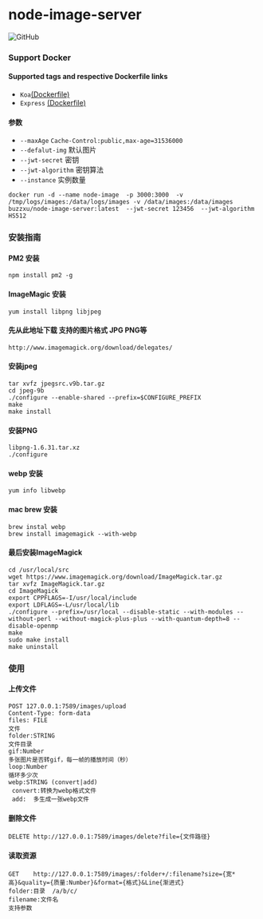 
# node-image-server
![GitHub](https://img.shields.io/github/stars/buzzxu/node-image-server.svg?style=social&label=Star&maxAge=259)

### Support Docker

#### Supported tags and respective Dockerfile links
- ``Koa``[(Dockerfile)](https://github.com/buzzxu/node-image-server/blob/master/Dockerfile)
- ``Express`` [(Dockerfile)](https://github.com/buzzxu/node-image-server/blob/express/Dockerfile)

#### 参数
- ``--maxAge``        ``Cache-Control:public,max-age=31536000`` 
- ``--defalut-img``   默认图片
- ``--jwt-secret``    密钥
- ``--jwt-algorithm`` 密钥算法
- ``--instance``      实例数量

```
docker run -d --name node-image  -p 3000:3000  -v /tmp/logs/images:/data/logs/images -v /data/images:/data/images  buzzxu/node-image-server:latest  --jwt-secret 123456  --jwt-algorithm HS512
```
### 安装指南
#### PM2 安装
```
npm install pm2 -g
```
#### ImageMagic 安装
```
yum install libpng libjpeg
```
#### 先从此地址下载 支持的图片格式 JPG PNG等
```
http://www.imagemagick.org/download/delegates/
```
#### 安装jpeg
```
tar xvfz jpegsrc.v9b.tar.gz
cd jpeg-9b
./configure --enable-shared --prefix=$CONFIGURE_PREFIX
make
make install
```
#### 安装PNG
```
libpng-1.6.31.tar.xz
./configure
```
#### webp 安装
```
yum info libwebp
```
#### mac brew 安装
```
brew instal webp
brew install imagemagick --with-webp
```
#### 最后安装ImageMagick
```
cd /usr/local/src
wget https://www.imagemagick.org/download/ImageMagick.tar.gz
tar xvfz ImageMagick.tar.gz
cd ImageMagick
export CPPFLAGS=-I/usr/local/include
export LDFLAGS=-L/usr/local/lib
./configure --prefix=/usr/local --disable-static --with-modules --without-perl --without-magick-plus-plus --with-quantum-depth=8 --disable-openmp
make
sudo make install
make uninstall
```




### 使用
#### 上传文件
```
POST 127.0.0.1:7589/images/upload
Content-Type: form-data
files: FILE
文件
folder:STRING
文件目录
gif:Number
多张图片是否转gif，每一帧的播放时间（秒）
loop:Number
循环多少次
webp:STRING (convert|add)
 convert:转换为webp格式文件
 add:  多生成一张webp文件
```
#### 删除文件
```
DELETE http://127.0.0.1:7589/images/delete?file={文件路径}
```
#### 读取资源
```
GET    http://127.0.0.1:7589/images/:folder+/:filename?size={宽*高}&quality={质量:Number}&format={格式}&Line{渐进式}
folder:目录  /a/b/c/
filename:文件名
支持参数
```



